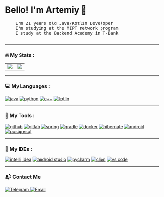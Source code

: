 <h1> Bello! I'm Artemiy 👋</h1>

<div>
    <pre>
    I'm 21 years old Java/Kotlin Developer
    I'm studying at the MIPT network program
    I study at the Backend Academy in T-Bank
    </pre>
</div>

---

<h3>🔥 My Stats :</h3>

<table>
<tr>
<td>
  <a href="https://github.com/anuraghazra/github-readme-stats">
    <img align="center" src="https://github-readme-stats.vercel.app/api?username=YARTEMIY&show_icons=true&theme=dark&locale=en" />
  </a>
</td>
<td>
  <a href="https://github.com/anuraghazra/github-readme-stats">
    <img align="center" src="https://github-readme-stats.vercel.app/api/top-langs?username=YARTEMIY&layout=compact&theme=dark&langs_count=8&card_width=320" />
  </a>
</td>
</tr>
</table>

---

<h3>💻 My Languages :</h3>
<p align="left">
    <a href="https://www.java.com" target="_blank"> <img src="https://img.shields.io/badge/Java-ED8B00?style=for-the-badge&logo=openjdk&logoColor=white" alt="java"/></a>
    <a href="https://www.python.org" target="_blank"> <img src="https://img.shields.io/badge/Python-3776AB?style=for-the-badge&logo=python&logoColor=white" alt="python"/></a>
    <a href="https://isocpp.org/" target="_blank"> <img src="https://img.shields.io/badge/C%2B%2B-00599C?style=for-the-badge&logo=c%2B%2B&logoColor=white" alt="c++"/></a>
    <a href="https://kotlinlang.org/" target="_blank"> <img src="https://img.shields.io/badge/Kotlin-7F52FF?style=for-the-badge&logo=kotlin&logoColor=white" alt="kotlin"/></a>
</p>

---

<h3>🔨 My Tools :</h3>
<p align="left">
    <a href="https://github.com/" target="_blank"> <img src="https://img.shields.io/badge/GitHub-181717?style=for-the-badge&logo=github&logoColor=white" alt="github"/></a>
    <a href="https://gitlab.com/" target="_blank"> <img src="https://img.shields.io/badge/GitLab-FC6D26?style=for-the-badge&logo=gitlab&logoColor=white" alt="gitlab"/></a>
    <a href="https://spring.io/" target="_blank"> <img src="https://img.shields.io/badge/Spring-6DB33F?style=for-the-badge&logo=spring&logoColor=white" alt="spring"/></a>
    <a href="https://gradle.org/" target="_blank"> <img src="https://img.shields.io/badge/Gradle-02303A?style=for-the-badge&logo=gradle&logoColor=white" alt="gradle"/></a>
    <a href="https://www.docker.com/" target="_blank"> <img src="https://img.shields.io/badge/Docker-2496ED?style=for-the-badge&logo=docker&logoColor=white" alt="docker"/></a>
    <a href="https://hibernate.org/" target="_blank"> <img src="https://img.shields.io/badge/Hibernate-59666C?style=for-the-badge&logo=hibernate&logoColor=white" alt="hibernate"/></a>
    <a href="https://developer.android.com/" target="_blank"> <img src="https://img.shields.io/badge/Android-3DDC84?style=for-the-badge&logo=android&logoColor=white" alt="android"/></a>
    <a href="https://www.postgresql.org" target="_blank"> <img src="https://img.shields.io/badge/PostgreSQL-4169E1?style=for-the-badge&logo=postgresql&logoColor=white" alt="postgresql"/></a>
</p>

---

<h3>💾 My IDEs :</h3>
<p align="left">
    <a href="https://www.jetbrains.com/idea/" target="_blank"> <img src="https://img.shields.io/badge/IntelliJ_IDEA-000000?style=for-the-badge&logo=intellij-idea&logoColor=white" alt="intellij idea"/></a>
    <a href="https://developer.android.com/studio" target="_blank"> <img src="https://img.shields.io/badge/Android_Studio-3DDC84?style=for-the-badge&logo=android-studio&logoColor=white" alt="android studio"/></a>
    <a href="https.jetbrains.com/pycharm/" target="_blank"> <img src="https://img.shields.io/badge/PyCharm-000000?style=for-the-badge&logo=pycharm&logoColor=black&color=green&logoColor=white" alt="pycharm"/></a>
    <a href="https://www.jetbrains.com/clion/" target="_blank"> <img src="https://img.shields.io/badge/CLion-000000?style=for-the-badge&logo=clion&logoColor=white" alt="clion"/></a>
    <a href="https://code.visualstudio.com/" target="_blank"> <img src="https://img.shields.io/badge/Visual_Studio_Code-007ACC?style=for-the-badge&logo=visual-studio-code&logoColor=white" alt="vs code"/></a>
</p>

---

<h3 >📬 Contact Me</h3>
<p align="left">
  <a href="https://t.me/ar_yarovikov" target="_blank">
    <img src="https://img.shields.io/badge/Telegram-0088CC?style=for-the-badge&logo=telegram&logoColor=white" alt="Telegram"/>
  </a>
  <a href="yarovikov2003@gmail.com" target="_blank">
    <img src="https://img.shields.io/badge/Email-0078D4?style=for-the-badge&logo=microsoftoutlook&logoColor=white" alt="Email"/>
  </a>

</p>
